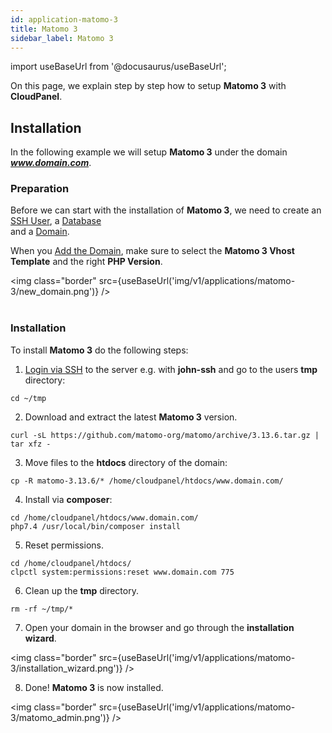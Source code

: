 ```yaml
---
id: application-matomo-3
title: Matomo 3
sidebar_label: Matomo 3
---
```


import useBaseUrl from '@docusaurus/useBaseUrl';

On this page, we explain step by step how to setup **Matomo 3** with **CloudPanel**.

## Installation

In the following example we will setup **Matomo 3** under the domain ***www.domain.com***.

### Preparation

Before we can start with the installation of **Matomo 3**, we need to create an [SSH User](users#adding-a-user), a [Database](databases#adding-a-database) <br />
and a [Domain](domains#adding-a-domain).

When you [Add the Domain](domains#adding-a-domain), make sure to select the **Matomo 3 Vhost Template** and the right **PHP Version**.

<img class="border" src={useBaseUrl('img/v1/applications/matomo-3/new_domain.png')} /> <br /><br />

### Installation

To install **Matomo 3** do the following steps:

1. [Login via SSH](users#ssh-login) to the server e.g. with **john-ssh** and go to the users **tmp** directory:

```
cd ~/tmp
```

2. Download and extract the latest **Matomo 3** version.

```
curl -sL https://github.com/matomo-org/matomo/archive/3.13.6.tar.gz | tar xfz -
```

3. Move files to the **htdocs** directory of the domain:

```
cp -R matomo-3.13.6/* /home/cloudpanel/htdocs/www.domain.com/
```

4. Install via **composer**:

```
cd /home/cloudpanel/htdocs/www.domain.com/
php7.4 /usr/local/bin/composer install
```

5. Reset permissions.

```
cd /home/cloudpanel/htdocs/
clpctl system:permissions:reset www.domain.com 775
```

6. Clean up the **tmp** directory.

```
rm -rf ~/tmp/*
```

7. Open your domain in the browser and go through the **installation wizard**.

<img class="border" src={useBaseUrl('img/v1/applications/matomo-3/installation_wizard.png')} />

8. Done! **Matomo 3** is now installed.

<img class="border" src={useBaseUrl('img/v1/applications/matomo-3/matomo_admin.png')} />